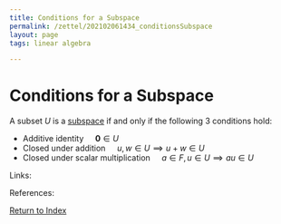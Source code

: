 ```yaml
---
title: Conditions for a Subspace
permalink: /zettel/202102061434_conditionsSubspace
layout: page
tags: linear algebra

---
```

# Conditions for a Subspace

A subset $U$ is a [subspace](202102061429_subspaceDefinition) if and only if the following 3 conditions hold:

- Additive identity $\quad \mathbf{0} \in U$
- Closed under addition $\quad u, w \in U \implies u + w \in U$
- Closed under scalar multiplication $\quad a \in F, u \in U \implies au \in U$

Links: 

References: 

[Return to Index](index)